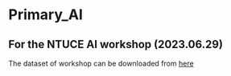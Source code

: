 # Primary_AI  

## For the NTUCE AI workshop (2023.06.29)  

The dataset of workshop can be downloaded from [here](https://github.com/karolpiczak/ESC-50)
